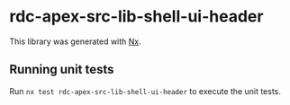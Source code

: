 # rdc-apex-src-lib-shell-ui-header

This library was generated with [Nx](https://nx.dev).

## Running unit tests

Run `nx test rdc-apex-src-lib-shell-ui-header` to execute the unit tests.
